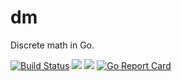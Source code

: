 # dm
Discrete math in Go.

[![Build Status](https://travis-ci.com/x1n13y84issmd42/dm.svg?branch=master)](https://travis-ci.com/x1n13y84issmd42/dm)
<a href="https://codeclimate.com/github/x1n13y84issmd42/dm/maintainability"><img src="https://api.codeclimate.com/v1/badges/f53a13586c1e29af708e/maintainability" /></a>
<a href="https://codeclimate.com/github/x1n13y84issmd42/dm/test_coverage"><img src="https://api.codeclimate.com/v1/badges/f53a13586c1e29af708e/test_coverage" /></a>
[![Go Report Card](https://goreportcard.com/badge/github.com/x1n13y84issmd42/dm)](https://goreportcard.com/report/github.com/x1n13y84issmd42/dm)